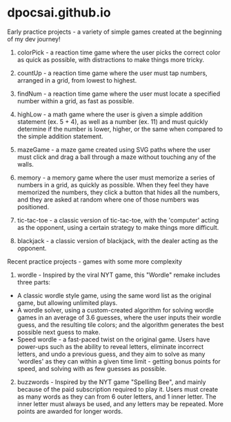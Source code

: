 # dpocsai.github.io
Early practice projects - a variety of simple games created at the beginning of my dev journey!

1) colorPick - a reaction time game where the user picks the correct color as quick as possible, with distractions to make things more tricky.

2) countUp - a reaction time game where the user must tap numbers, arranged in a grid, from lowest to highest.

3) findNum - a reaction time game where the user must locate a specified number within a grid, as fast as possible.

4) highLow - a math game where the user is given a simple addition statement (ex. 5 + 4), as well as a number (ex. 11) and must quickly determine if the number is lower, higher, or the same when compared to the simple addition statement.

5) mazeGame - a maze game created using SVG paths where the user must click and drag a ball through a maze without touching any of the walls.

6) memory - a memory game where the user must memorize a series of numbers in a grid, as quickly as possible. When they feel they have memorized the numbers, they click a button that hides all the numbers, and they are asked at random where one of those numbers was positioned.

7) tic-tac-toe - a classic version of tic-tac-toe, with the 'computer' acting as the opponent, using a certain strategy to make things more difficult.

8) blackjack - a classic version of blackjack, with the dealer acting as the opponent. 



Recent practice projects - games with some more complexity

1) wordle - Inspired by the viral NYT game, this "Wordle" remake includes three parts: 
  - A classic wordle style game, using the same word list as the original game, but allowing unlimited plays.
  - A wordle solver, using a custom-created algorithm for solving wordle games in an average of 3.6 guesses, where the user inputs their wordle guess, and the resulting tile colors; and the algorithm generates the best possible next guess to make.
  - Speed wordle - a fast-paced twist on the original game. Users have power-ups such as the ability to reveal letters, eliminate incorrect letters, and undo a previous guess, and they aim to solve as many 'wordles' as they can within a given time limit - getting bonus points for speed, and solving with as few guesses as possible.

2) buzzwords - Inspired by the NYT game "Spelling Bee", and mainly because of the paid subscription required to play it. Users must create as many words as they can from 6 outer letters, and 1 inner letter. The inner letter must always be used, and any letters may be repeated. More points are awarded for longer words.



